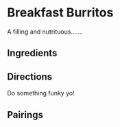 # Breakfast Burritos

A filling and nutrituous.......

## Ingredients

## Directions

Do something funky yo!

## Pairings
